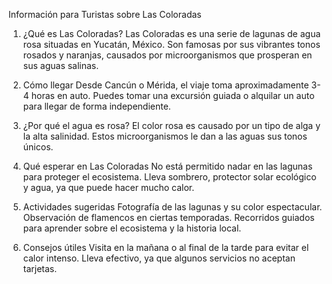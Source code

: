 Información para Turistas sobre Las Coloradas
1. ¿Qué es Las Coloradas?
Las Coloradas es una serie de lagunas de agua rosa situadas en Yucatán, México. Son famosas por sus vibrantes tonos rosados y naranjas, causados por microorganismos que prosperan en sus aguas salinas.

2. Cómo llegar
Desde Cancún o Mérida, el viaje toma aproximadamente 3-4 horas en auto. Puedes tomar una excursión guiada o alquilar un auto para llegar de forma independiente.

3. ¿Por qué el agua es rosa?
El color rosa es causado por un tipo de alga y la alta salinidad. Estos microorganismos le dan a las aguas sus tonos únicos.

4. Qué esperar en Las Coloradas
No está permitido nadar en las lagunas para proteger el ecosistema. Lleva sombrero, protector solar ecológico y agua, ya que puede hacer mucho calor.

5. Actividades sugeridas
Fotografía de las lagunas y su color espectacular.
Observación de flamencos en ciertas temporadas.
Recorridos guiados para aprender sobre el ecosistema y la historia local.
6. Consejos útiles
Visita en la mañana o al final de la tarde para evitar el calor intenso. Lleva efectivo, ya que algunos servicios no aceptan tarjetas.
